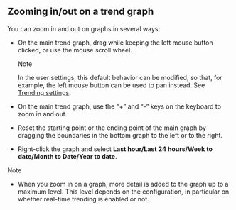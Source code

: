 ## Zooming in/out on a trend graph

You can zoom in and out on graphs in several ways:

- On the main trend graph, drag while keeping the left mouse button clicked, or use the mouse scroll wheel.

    > [!NOTE]
    > In the user settings, this default behavior can be modified, so that, for example, the left mouse button can be used to pan instead. See [Trending settings](../../part_1/GettingStarted/User_settings.md#trending-settings).

- On the main trend graph, use the “+” and “-” keys on the keyboard to zoom in and out.

- Reset the starting point or the ending point of the main graph by dragging the boundaries in the bottom graph to the left or to the right.

- Right-click the graph and select **Last hour/Last 24 hours/Week to date/Month to Date/Year to date**.

> [!NOTE]
> -  When you zoom in on a graph, more detail is added to the graph up to a maximum level. This level depends on the configuration, in particular on whether real-time trending is enabled or not.
>
